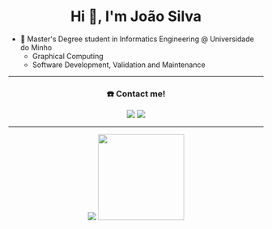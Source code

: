 <h1 align="center">Hi 👋, I'm João Silva</h1>

- 🔭 Master's Degree student in Informatics Engineering @ Universidade do Minho
  - Graphical Computing
  - Software Development, Validation and Maintenance 

---

<h3 align="center"> ☎️ Contact me! </h1>
<div align="center">
  <a href="mailto:jprmsilva05@gmail.com"><img src="https://img.shields.io/badge/-Email-c71610?style=for-the-badge&logo=Gmail&logoColor=white"/></a>
  <a href="https://www.linkedin.com/in/joaosilva05"><img src="https://img.shields.io/badge/LinkedIn-0077B5?style=for-the-badge&logo=linkedin&logoColor=white"/></a>
 </div>
 
---
<div align="center">
<img src="https://github-readme-stats.vercel.app/api?username=joaoramoss&count_private=true&show_icons=true&theme=nord&hide=contribs&hide_border=true"/>
<img style="height: 170px;" src="https://github-readme-stats.vercel.app/api/top-langs/?username=JoaoRamoss&layout=compact&theme=nord&hide_border=true"/>
</div>

